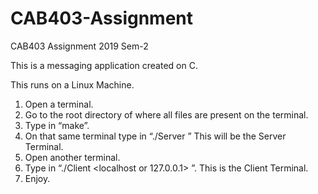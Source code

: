 # CAB403-Assignment
CAB403 Assignment 2019 Sem-2

This is a messaging application created on C. 

This runs on a Linux Machine.
1. Open a terminal.
2. Go to the root directory of where all files are present on the terminal.
3. Type in “make”.
4. On that same terminal type in “./Server <socket number>” This will be the Server Terminal.
5. Open another terminal.
6. Type in “./Client <localhost or 127.0.0.1> <socket number>”. This is the Client Terminal.
7. Enjoy.
